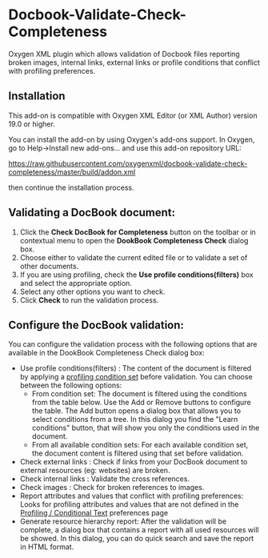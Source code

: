 # Docbook-Validate-Check-Completeness
Oxygen XML plugin which allows validation of Docbook files reporting broken images, internal links, external links or profile conditions that conflict with profiling preferences.

## Installation


This add-on is compatible with Oxygen XML Editor (or XML Author) version 19.0 or higher. 

You can install the add-on by using Oxygen's add-ons support. In Oxygen, go to Help->Install new add-ons... and use this add-on repository URL:

https://raw.githubusercontent.com/oxygenxml/docbook-validate-check-completeness/master/build/addon.xml

then continue the installation process.


## Validating a DocBook document:

1. Click the **Check DocBook for Completeness** button on the toolbar or in contextual menu to open the **DookBook Completeness Check** dialog box.
2. Choose either to validate the current edited file or to validate a set of other documents.
3. If you are using profiling, check the **Use profile conditions(filters)** box and select the appropriate option.
4. Select any other options you want to check.
5. Click **Check** to run the validation process.

## Configure the DocBook validation:
You can configure the validation process with the following options that are available in the DookBook Completeness Check dialog box:

* Use profile conditions(filters) :
The content of the document is filtered by applying a [profiling condition set](https://www.oxygenxml.com/doc/versions/19.0/ug-author/topics/preferences-profiling-conditions.html#preferences-profiling-conditions) before validation. 
You can choose between the following options:
   + From condition set: The document is filtered using the conditions from the table below. Use the Add or Remove buttons to configure the table. The Add button opens a dialog box that allows you to select conditions from a tree. In this dialog you find the "Learn conditions" button, that will show you only the conditions used in the document.
  + From all available condition sets:  For each available condition set, the document content is filtered using that set before validation.
* Check external links : Check if links from your DocBook document to external resources (eg: websites) are broken.
* Check internal links : Validate the cross references.
* Check images : Check for broken references to images.
* Report attributes and values that conflict with profiling preferences:
Looks for profiling attributes and values that are not defined in the [Profiling / Conditional Text](https://www.oxygenxml.com/doc/versions/19.0/ug-author/topics/preferences-profiling-conditions.html#preferences-profiling-conditions) preferences page
* Generate resource hierarchy report: After the validation will be complete, a dialog box that contains a report with all used resources will be showed. In this dialog, you can do quick search and save the report in HTML format.   